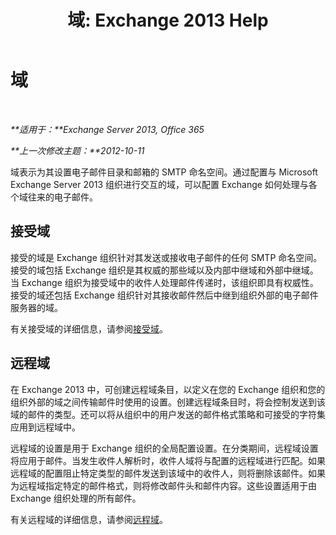 ﻿---
title: '域: Exchange 2013 Help'
TOCTitle: 域
ms:assetid: 11748c2d-2e32-43a4-b77d-e0c17db6200b
ms:mtpsurl: https://technet.microsoft.com/zh-cn/library/JJ673041(v=EXCHG.150)
ms:contentKeyID: 50490036
ms.date: 01/11/2018
mtps_version: v=EXCHG.150
ms.translationtype: HT
---

# 域

 

_**适用于：**Exchange Server 2013, Office 365_

_**上一次修改主题：**2012-10-11_

域表示为其设置电子邮件目录和邮箱的 SMTP 命名空间。通过配置与 Microsoft Exchange Server 2013 组织进行交互的域，可以配置 Exchange 如何处理与各个域往来的电子邮件。

## 接受域

接受的域是 Exchange 组织针对其发送或接收电子邮件的任何 SMTP 命名空间。接受的域包括 Exchange 组织是其权威的那些域以及内部中继域和外部中继域。当 Exchange 组织为接受域中的收件人处理邮件传递时，该组织即具有权威性。接受的域还包括 Exchange 组织针对其接收邮件然后中继到组织外部的电子邮件服务器的域。

有关接受域的详细信息，请参阅[接受域](accepted-domains-exchange-2013-help.md)。

## 远程域

在 Exchange 2013 中，可创建远程域条目，以定义在您的 Exchange 组织和您的组织外部的域之间传输邮件时使用的设置。创建远程域条目时，将会控制发送到该域的邮件的类型。还可以将从组织中的用户发送的邮件格式策略和可接受的字符集应用到远程域中。

远程域的设置是用于 Exchange 组织的全局配置设置。在分类期间，远程域设置将应用于邮件。当发生收件人解析时，收件人域将与配置的远程域进行匹配。如果远程域的配置阻止特定类型的邮件发送到该域中的收件人，则将删除该邮件。如果为远程域指定特定的邮件格式，则将修改邮件头和邮件内容。这些设置适用于由 Exchange 组织处理的所有邮件。

有关远程域的详细信息，请参阅[远程域](remote-domains-exchange-2013-help.md)。

